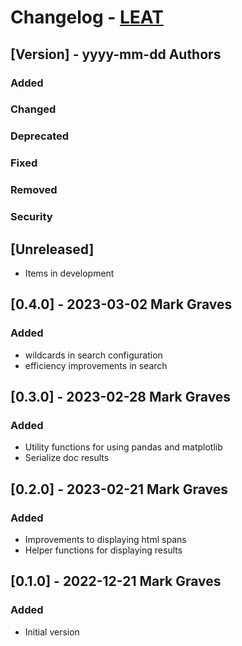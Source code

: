 # Changelog - [LEAT](https://github.com/markgraves/leat)

## [Version] - yyyy-mm-dd Authors
### Added
### Changed
### Deprecated
### Fixed
### Removed
### Security

## [Unreleased]
- Items in development

## [0.4.0] - 2023-03-02 Mark Graves
### Added
- wildcards in search configuration
- efficiency improvements in search

## [0.3.0] - 2023-02-28 Mark Graves
### Added
- Utility functions for using pandas and matplotlib
- Serialize doc results

## [0.2.0] - 2023-02-21 Mark Graves
### Added
- Improvements to displaying html spans
- Helper functions for displaying results

## [0.1.0] - 2022-12-21 Mark Graves
### Added
- Initial version

